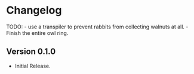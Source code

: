 ﻿Changelog
==============

TODO:
    - use a transpiler to prevent rabbits from collecting walnuts at all.
    - Finish the entire owl ring.

## Version 0.1.0
* Initial Release.